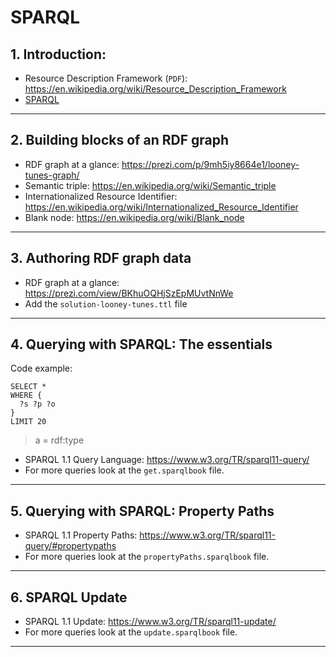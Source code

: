# SPARQL

## 1. Introduction:

- Resource Description Framework (`PDF`): https://en.wikipedia.org/wiki/Resource_Description_Framework
- [SPARQL](https://en.wikipedia.org/wiki/SPARQL)

***

## 2. Building blocks of an RDF graph

- RDF graph at a glance: https://prezi.com/p/9mh5iy8664e1/looney-tunes-graph/
- Semantic triple: https://en.wikipedia.org/wiki/Semantic_triple
- Internationalized Resource Identifier: https://en.wikipedia.org/wiki/Internationalized_Resource_Identifier
- Blank node: https://en.wikipedia.org/wiki/Blank_node

***

## 3. Authoring RDF graph data

* RDF graph at a glance: https://prezi.com/view/BKhuOQHjSzEpMUvtNnWe
* Add the `solution-looney-tunes.ttl` file 

***

## 4. Querying with SPARQL: The essentials

Code example:
```
SELECT *
WHERE {
  ?s ?p ?o
}
LIMIT 20
```

> a = rdf:type

* SPARQL 1.1 Query Language: https://www.w3.org/TR/sparql11-query/
* For more queries look at the `get.sparqlbook` file.

***

## 5. Querying with SPARQL: Property Paths

* SPARQL 1.1 Property Paths: https://www.w3.org/TR/sparql11-query/#propertypaths
* For more queries look at the `propertyPaths.sparqlbook` file.

***

## 6. SPARQL Update

* SPARQL 1.1 Update: https://www.w3.org/TR/sparql11-update/
* For more queries look at the `update.sparqlbook` file.

***